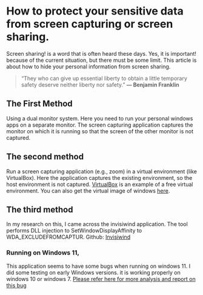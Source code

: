 # How to protect your sensitive data from screen capturing or screen sharing.

Screen sharing! is a word that is often heard these days. Yes, it is important! because of the current situation, but there must be some limit. This article is about how to hide your personal information from screen sharing.

> “They who can give up essential liberty to obtain a little temporary safety deserve neither liberty nor safety.”
**― Benjamin Franklin**

## The First Method

Using a dual monitor system. Here you need to run your personal windows apps on a separate monitor. The screen capturing application captures the monitor on which it is running so that the screen of the other monitor is not captured.

## The second method

Run a screen capturing application (e.g., zoom) in a virtual environment (like VirtualBox). Here the application captures the existing environment, so the host environment is not captured.
[VirtualBox](https://www.virtualbox.org/) is an example of a free virtual environment. You can also get the virtual image of windows [here](https://developer.microsoft.com/en-us/microsoft-edge/tools/vms/).

## The third method

In my research on this, I came across the invisiwind application. The tool performs DLL injection to SetWindowDisplayAffinity to WDA_EXCLUDEFROMCAPTUR.
Github: [Invisiwind](https://github.com/radiantly/Invisiwind)

### Running on Windows 11,

This application seems to have some bugs when running on windows 11. I did some testing on early Windows versions. it is working properly on windows 10 or windows 7.
[Please refer here for more analysis and report on this bug](https://docs.microsoft.com/en-us/answers/questions/700122/setwindowdisplayaffinity-on-windows-11.html)
